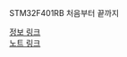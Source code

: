 STM32F401RB 처음부터 끝까지 </br>

[정보 링크](https://www.st.com/en/microcontrollers-microprocessors/stm32f410rb.html#) </br>
[노트 링크](obsidian://open?vault=folder&file=%EA%B0%9C%EC%9D%B8%2Fstm32%2FSTM32F401RB) </br>